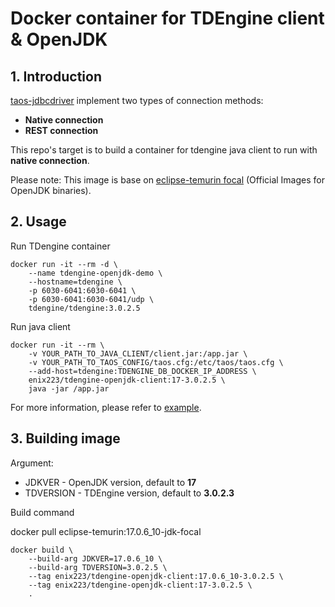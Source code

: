 # Docker container for TDEngine client & OpenJDK

## 1. Introduction

[taos-jdbcdriver](https://docs.tdengine.com/reference/connector/java/) implement two types of connection methods:
* **Native connection**
* **REST connection**

This repo's target is to build a container for tdengine java client to run with **native connection**.

Please note: This image is base on [eclipse-temurin focal](https://hub.docker.com/_/eclipse-temurin) (Official Images for OpenJDK binaries).

## 2. Usage

Run TDengine container

```shell
docker run -it --rm -d \
    --name tdengine-openjdk-demo \
    --hostname=tdengine \
    -p 6030-6041:6030-6041 \
    -p 6030-6041:6030-6041/udp \
    tdengine/tdengine:3.0.2.5
```

Run java client

```shell
docker run -it --rm \
    -v YOUR_PATH_TO_JAVA_CLIENT/client.jar:/app.jar \
    -v YOUR_PATH_TO_TAOS_CONFIG/taos.cfg:/etc/taos/taos.cfg \
    --add-host=tdengine:TDENGINE_DB_DOCKER_IP_ADDRESS \
    enix223/tdengine-openjdk-client:17-3.0.2.5 \
    java -jar /app.jar
```

For more information, please refer to [example](./example/).

## 3. Building image

Argument:

* JDKVER - OpenJDK version, default to **17**
* TDVERSION - TDEngine version, default to **3.0.2.3**

Build command

docker pull eclipse-temurin:17.0.6_10-jdk-focal

```shell
docker build \
    --build-arg JDKVER=17.0.6_10 \
    --build-arg TDVERSION=3.0.2.5 \
    --tag enix223/tdengine-openjdk-client:17.0.6_10-3.0.2.5 \
    --tag enix223/tdengine-openjdk-client:17-3.0.2.5 \
    .
```

